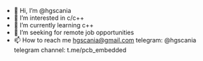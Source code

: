 - 👋 Hi, I’m @hgscania
- 👀 I’m interested in c/c++
- 🌱 I’m currently learning c++
- 💞️ I’m seeking for remote job opportunities
- 📫 How to reach me hgscania@gmail.com telegram: @hgscania telegram channel: t.me/pcb_embedded

<!---
hgscania/hgscania is a ✨ special ✨ repository because its `README.md` (this file) appears on your GitHub profile.
You can click the Preview link to take a look at your changes.
--->
